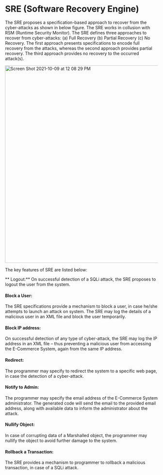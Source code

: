 # SRE (Software Recovery Engine)
The SRE proposes a specification-based approach to recover from the cyber-attacks as shown in below figure. The SRE works in collusion with RSM (Runtime Security Monitor). The SRE defines three approaches to recover from cyber-attacks: (a) Full Recovery (b) Partial Recovery (c) No Recovery. The first approach presents specifications to encode full recovery from the attacks, whereas the second approach provides partial recovery. The third approach provides no recovery to the occurred attack(s). 

<img width="650" alt="Screen Shot 2021-10-09 at 12 08 29 PM" src="https://user-images.githubusercontent.com/1769347/136649360-1201952a-9269-422e-b9c8-a24a162c83dd.png">

The key features of SRE are listed below:

** Logout:** On successful detection of a SQLi attack, the SRE proposes to logout the user from the system. 

<h4> Block a User: </h4> The SRE specifications provide a mechanism to block a user, in case he/she attempts to launch an attack on system. The SRE may log the details of a malicious user in an XML file and block the user temporarily.

<h4> Block IP address: </h4> On successful detection of any type of cyber-attack, the SRE may log the IP address in an XML file – thus preventing a malicious user from accessing the E-Commerce System, again from the same IP address.

<h4> Redirect: </h4> The programmer may specify to redirect the system to a specific web page, in case the detection of a cyber-attack.

<h4> Notify to Admin: </h4> The programmer may specify the email address of the E-Commerce System administrator. The generated code will send the email to the provided email address, along with available data to inform the administrator about the attack.

<h4> Nullify Object: </h4> In case of corrupting data of a Marshalled object, the programmer may nullify the object to avoid further damage to the system.

<h4> Rollback a Transaction:</h4> The SRE provides a mechanism to programmer to rollback a malicious transaction, in case of a SQLi attack. 


